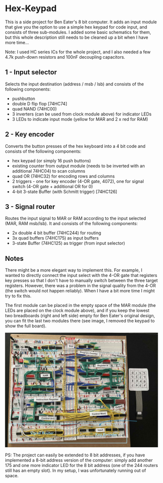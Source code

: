 # Hex-Keypad

This is a side project for Ben Eater's 8 bit computer. It adds an input module that give you the option to use a simple hex keypad for code input, and consists of three sub-modules. I added some basic schematics for them, but this whole description still needs to be cleaned up a bit when I have more time...

Note: I used HC series ICs for the whole project, and I also needed a few 4.7k push-down resistors and 100nF decoupling capacitors.

## 1 - Input selector 
Selects the input destination (address / msb / lsb) and consists of the following components:
- pushbutton
- double D flip flop [74HC74]
- quad NAND (74HC00) 
- 3 inverters (can be used from clock module above) for indicator LEDs
- 3 LEDs to indicate input mode (yellow for MAR and 2 x red for RAM)

## 2 - Key encoder
Converts the button presses of the hex keyboard into a 4 bit code and consists of the following components:
- hex keypad (or simply 16 push buttons)
- existing counter from output module (needs to be inverted with an additional 74HC04) to scan columns
- quad OR (74HC32) for encoding rows and columns
- 2 triggers - one for key encoder (4-OR gate, 4072), one for signal switch (4-OR gate + additional OR for 0) 
- 4-bit 3-state Buffer (with Schmitt trigger) [74HC126]

## 3 - Signal router
Routes the input signal to MAR or RAM according to the input selected (MAR, RAM msb/lsb). It and consists of the following components: 
- 2x double 4 bit buffer (74HC244) for routing
- 3x quad buffers (74HC175) as input buffers
- 3-state Buffer (74HC125) as trigger (from input selector)


## Notes

There might be a more elegant way to implement this. For example, I wanted to directly connect the input select with the 4-OR gate that registers key presses so that I don't have to manually switch between the three target registers. However, there was a problem in the signal quality from the 4-OR (the switch would not happen reliably). When I have a bit more time I might try to fix this.

The first module can be placed in the empty space of the MAR module (the LEDs are placed on the clock module above), and if you keep the lowest two breadboards (right and left side) empty for Ben Eater's original design, you can fit the last two modules there (see image, I removed the keypad to show the full board).

![alt text](IMG_3048.jpg)


PS: The project can easily be extended to 8 bit addresses, if you have implemented a 8-bit address version of the computer: simply add another 175 and one more indicator LED for the 8 bit address (one of the 244 routers still has an empty slot). In my setup, I was unfortunately running out of space. 
